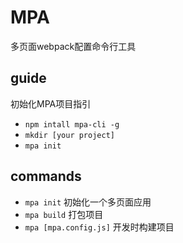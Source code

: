 # MPA 
多页面webpack配置命令行工具

## guide
初始化MPA项目指引
* `npm intall mpa-cli -g`
* `mkdir [your project]`
* `mpa init`

## commands
* `mpa init` 初始化一个多页面应用
* `mpa build` 打包项目
* `mpa [mpa.config.js]` 开发时构建项目
